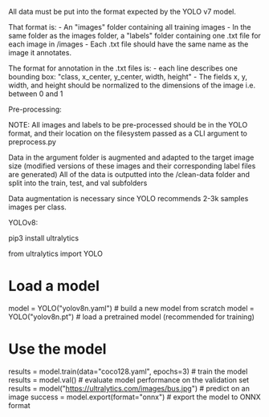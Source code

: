 All data must be put into the format expected by the YOLO v7 model.

That format is:
    - An "images" folder containing all training images
    - In the same folder as the images folder, a "labels" folder containing one .txt file for each image in /images
    - Each .txt file should have the same name as the image it annotates.

The format for annotation in the .txt files is:
    - each line describes one bounding box: "class, x_center, y_center, width, height"
    - The fields x, y, width, and height should be normalized to the dimensions of the image i.e. between 0 and 1


Pre-processing:

NOTE: All images and labels to be pre-processed should be in the YOLO format, and their location on the filesystem passed as a CLI argument to preprocess.py

Data in the argument folder is augmented and adapted to the target image size (modified versions of these images and their corresponding label files are generated)
All of the data is outputted into the /clean-data folder and split into the train, test, and val subfolders


Data augmentation is necessary since YOLO recommends 2-3k samples images per class.


YOLOv8:

pip3 install ultralytics

from ultralytics import YOLO

# Load a model
model = YOLO("yolov8n.yaml")  # build a new model from scratch
model = YOLO("yolov8n.pt")  # load a pretrained model (recommended for training)

# Use the model
results = model.train(data="coco128.yaml", epochs=3)  # train the model
results = model.val()  # evaluate model performance on the validation set
results = model("https://ultralytics.com/images/bus.jpg")  # predict on an image
success = model.export(format="onnx")  # export the model to ONNX format